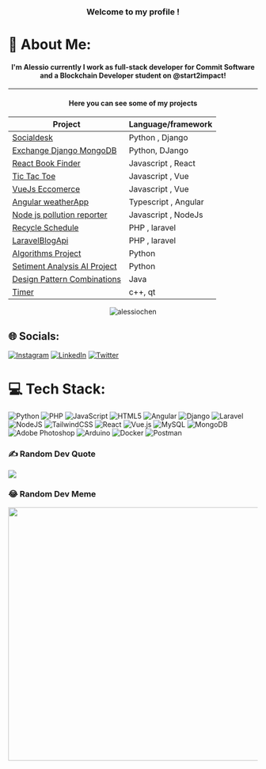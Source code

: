 <h3 align="center">Welcome to my profile !</h3>


# 🙋 About Me:
<h4 align="center" >I'm Alessio currently I work  as full-stack developer for Commit Software and a Blockchain Developer student on @start2impact! </h4>

<hr />
  <h4 align="center">Here you can see some of my projects </h4>
<div align="center"> 
 

| Project | Language/framework |
| ------ | ----------- |
| [Socialdesk](https://github.com/AlessioChen/Socialdesk)    | Python , Django |
| [Exchange Django MongoDB](https://github.com/AlessioChen/exchange_Django-MongoDB)   | Python, DJango|
| [React Book Finder](https://github.com/AlessioChen/React-Book-Finder)    | Javascript , React |
| [Tic Tac Toe](https://github.com/AlessioChen/tic-tac-toe)    | Javascript , Vue |
| [VueJs Eccomerce](https://github.com/AlessioChen/VueJs-Eccomerce) | Javascript , Vue|
| [Angular weatherApp](https://github.com/AlessioChen/Angular-weatherApp)    | Typescript , Angular |
| [Node js pollution reporter](https://github.com/AlessioChen/Node-js-pollution-reporter)    | Javascript , NodeJs |
| [Recycle Schedule](https://github.com/AlessioChen/Recycle-Schedule)    | PHP , laravel |
| [LaravelBlogApi](https://github.com/AlessioChen/LaravelBlogApi)    | PHP , laravel |
| [Algorithms Project](https://github.com/AlessioChen/Algorithms)   | Python|
| [Setiment Analysis AI Project](https://github.com/AlessioChen/Setiment-Analysis-AI-Project)   | Python|
| [Design Pattern Combinations](https://github.com/AlessioChen/Design-Pattern-Combinations)   | Java|
| [Timer](https://github.com/AlessioChen/ElaboratoLaboratorioProgrammazione)   | c++, qt|
  
 </div> 

 </hr>
    <p align="center" ><img src="https://github-readme-stats.vercel.app/api/top-langs/?username=AlessioChen&theme=dark&hide_border=false&include_all_commits=false&count_private=false&layout=compact" alt="alessiochen" align="center" /></p>
    

## 🌐 Socials:
[![Instagram](https://img.shields.io/badge/Instagram-%23E4405F.svg?logo=Instagram&logoColor=white)](https://instagram.com/alessiochenn) [![LinkedIn](https://img.shields.io/badge/LinkedIn-%230077B5.svg?logo=linkedin&logoColor=white)](https://linkedin.com/in/alessiochen) [![Twitter](https://img.shields.io/badge/Twitter-%231DA1F2.svg?logo=Twitter&logoColor=white)](https://twitter.com/alessiochenn) 

# 💻 Tech Stack:
![Python](https://img.shields.io/badge/python-3670A0?style=for-the-badge&logo=python&logoColor=ffdd54) ![PHP](https://img.shields.io/badge/php-%23777BB4.svg?style=for-the-badge&logo=php&logoColor=white) ![JavaScript](https://img.shields.io/badge/javascript-%23323330.svg?style=for-the-badge&logo=javascript&logoColor=%23F7DF1E) ![HTML5](https://img.shields.io/badge/html5-%23E34F26.svg?style=for-the-badge&logo=html5&logoColor=white) ![Angular](https://img.shields.io/badge/angular-%23DD0031.svg?style=for-the-badge&logo=angular&logoColor=white) ![Django](https://img.shields.io/badge/django-%23092E20.svg?style=for-the-badge&logo=django&logoColor=white) ![Laravel](https://img.shields.io/badge/laravel-%23FF2D20.svg?style=for-the-badge&logo=laravel&logoColor=white) ![NodeJS](https://img.shields.io/badge/node.js-6DA55F?style=for-the-badge&logo=node.js&logoColor=white) ![TailwindCSS](https://img.shields.io/badge/tailwindcss-%2338B2AC.svg?style=for-the-badge&logo=tailwind-css&logoColor=white) ![React](https://img.shields.io/badge/react-%2320232a.svg?style=for-the-badge&logo=react&logoColor=%2361DAFB) ![Vue.js](https://img.shields.io/badge/vuejs-%2335495e.svg?style=for-the-badge&logo=vuedotjs&logoColor=%234FC08D) ![MySQL](https://img.shields.io/badge/mysql-%2300f.svg?style=for-the-badge&logo=mysql&logoColor=white) ![MongoDB](https://img.shields.io/badge/MongoDB-%234ea94b.svg?style=for-the-badge&logo=mongodb&logoColor=white) ![Adobe Photoshop](https://img.shields.io/badge/adobephotoshop-%2331A8FF.svg?style=for-the-badge&logo=adobephotoshop&logoColor=white) ![Arduino](https://img.shields.io/badge/-Arduino-00979D?style=for-the-badge&logo=Arduino&logoColor=white) ![Docker](https://img.shields.io/badge/docker-%230db7ed.svg?style=for-the-badge&logo=docker&logoColor=white) ![Postman](https://img.shields.io/badge/Postman-FF6C37?style=for-the-badge&logo=postman&logoColor=white)

### ✍️ Random Dev Quote
![](https://quotes-github-readme.vercel.app/api?type=horizontal&theme=radical)

### 😂 Random Dev Meme
<img src="https://random-memer.herokuapp.com/" width="512px"/>


